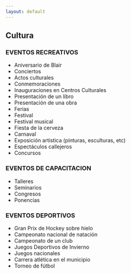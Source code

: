 ```yaml
---
layout: default
---
```


<h2>Cultura</h2>

<h3> EVENTOS RECREATIVOS</h3>

- Aniversario de Blair
- Conciertos
- Actos culturales
- Conmemoraciones
- Inauguraciones en Centros Culturales
- Presentación de un libro
- Presentación de una obra
- Ferias
- Festival
- Festival musical
- Fiesta de la cerveza
- Carnaval
- Exposición artística (pinturas, esculturas, etc)
- Espectáculos callejeros
- Concursos

<h3> EVENTOS DE CAPACITACION</h3>

- Talleres
- Seminarios
- Congresos
- Ponencias

<h3> EVENTOS DEPORTIVOS</h3>

- Gran Prix de Hockey sobre hielo
- Campeonato nacional de natación
- Campeonato de un club
- Juegos Deportivos de Invierno
- Juegos nacionales
- Carrera atlética en el municipio
- Torneo de fútbol
